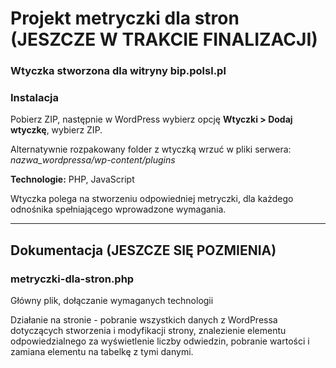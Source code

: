 # Projekt metryczki dla stron (JESZCZE W TRAKCIE FINALIZACJI)

### Wtyczka stworzona dla witryny bip.polsl.pl

### Instalacja

Pobierz ZIP, następnie w WordPress wybierz opcję **Wtyczki > Dodaj wtyczkę**, wybierz ZIP. 

Alternatywnie rozpakowany folder z wtyczką wrzuć w pliki serwera:  
*nazwa_wordpressa/wp-content/plugins*

**Technologie:** PHP, JavaScript

Wtyczka polega na stworzeniu odpowiedniej metryczki, dla każdego odnośnika spełniającego wprowadzone wymagania.

---

## Dokumentacja (JESZCZE SIĘ POZMIENIA)

### metryczki-dla-stron.php
Główny plik, dołączanie wymaganych technologii

Działanie na stronie - pobranie wszystkich danych z WordPressa dotyczących stworzenia i modyfikacji strony,
znalezienie elementu odpowiedzialnego za wyświetlenie liczby odwiedzin, pobranie wartości i zamiana elementu na tabelkę z tymi danymi.
